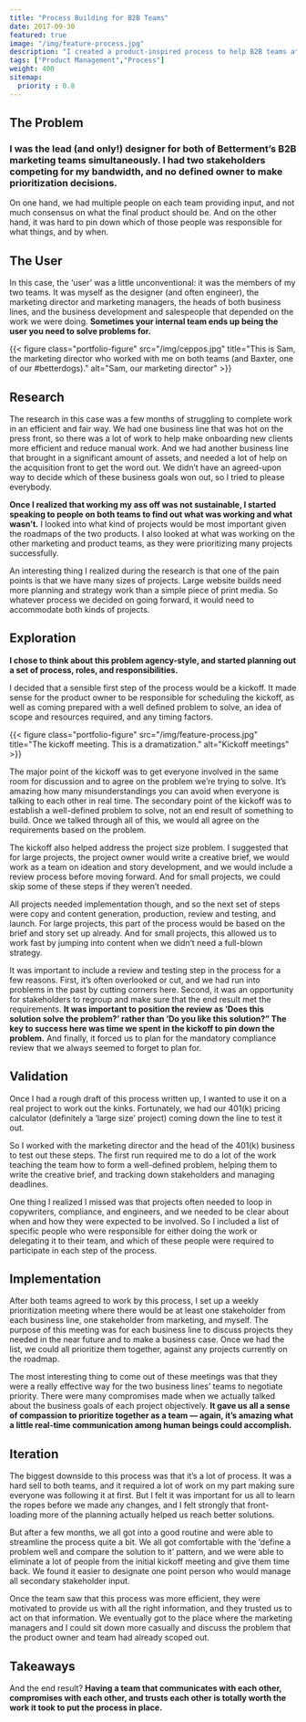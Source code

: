 ```yaml
---
title: "Process Building for B2B Teams"
date: 2017-09-30
featured: true
image: "/img/feature-process.jpg"
description: "I created a product-inspired process to help B2B teams at Betterment collaborate smoothly."
tags: ["Product Management","Process"]
weight: 400
sitemap:
  priority : 0.8
---
```


## The Problem
### I was the lead (and only!) designer for both of Betterment’s B2B marketing teams simultaneously. I had two stakeholders competing for my bandwidth, and no defined owner to make prioritization decisions.

On one hand, we had multiple people on each team providing input, and not much consensus on what the final product should be. And on the other hand, it was hard to pin down which of those people was responsible for what things, and by when.

## The User
In this case, the ‘user’ was a little unconventional: it was the members of my two teams. It was myself as the designer (and often engineer), the marketing director and marketing managers, the heads of both business lines, and the business development and salespeople that depended on the work we were doing. **Sometimes your internal team ends up being the user you need to solve problems for.**

{{< figure class="portfolio-figure" src="/img/ceppos.jpg" title="This is Sam, the marketing director who worked with me on both teams (and Baxter, one of our #betterdogs)." alt="Sam, our marketing director" >}}

## Research
The research in this case was a few months of struggling to complete work in an efficient and fair way. We had one business line that was hot on the press front, so there was a lot of work to help make onboarding new clients more efficient and reduce manual work. And we had another business line that brought in a significant amount of assets, and needed a lot of help on the acquisition front to get the word out. We didn’t have an agreed-upon way to decide which of these business goals won out, so I tried to please everybody.

**Once I realized that working my ass off was not sustainable, I started speaking to people on both teams to find out what was working and what wasn’t.** I looked into what kind of projects would be most important given the roadmaps of the two products. I also looked at what was working on the other marketing and product teams, as they were prioritizing many projects successfully.

An interesting thing I realized during the research is that one of the pain points is that we have many sizes of projects. Large website builds need more planning and strategy work than a simple piece of print media. So whatever process we decided on going forward, it would need to accommodate both kinds of projects.

## Exploration
**I chose to think about this problem agency-style, and started planning out a set of process, roles, and responsibilities.**

I decided that a sensible first step of the process would be a kickoff. It made sense for the product owner to be responsible for scheduling the kickoff, as well as coming prepared with a well defined problem to solve, an idea of scope and resources required, and any timing factors.

{{< figure class="portfolio-figure" src="/img/feature-process.jpg" title="The kickoff meeting. This is a dramatization." alt="Kickoff meetings" >}}

The major point of the kickoff was to get everyone involved in the same room for discussion and to agree on the problem we’re trying to solve. It’s amazing how many misunderstandings you can avoid when everyone is talking to each other in real time. The secondary point of the kickoff was to establish a well-defined problem to solve, not an end result of something to build. Once we talked through all of this, we would all agree on the requirements based on the problem.

The kickoff also helped address the project size problem. I suggested that for large projects, the project owner would write a creative brief, we would work as a team on ideation and story development, and we would include a review process before moving forward. And for small projects, we could skip some of these steps if they weren’t needed.

All projects needed implementation though, and so the next set of steps were copy and content generation, production, review and testing, and launch. For large projects, this part of the process would be based on the brief and story set up already. And for small projects, this allowed us to work fast by jumping into content when we didn’t need a full-blown strategy.

It was important to include a review and testing step in the process for a few reasons. First, it’s often overlooked or cut, and we had run into problems in the past by cutting corners here. Second, it was an opportunity for stakeholders to regroup and make sure that the end result met the requirements. **It was important to position the review as ‘Does this solution solve the problem?’ rather than ‘Do you like this solution?” The key to success here was time we spent in the kickoff to pin down the problem.** And finally, it forced us to plan for the mandatory compliance review that we always seemed to forget to plan for.

## Validation
Once I had a rough draft of this process written up, I wanted to use it on a real project to work out the kinks. Fortunately, we had our 401(k) pricing calculator (definitely a ‘large size’ project) coming down the line to test it out.

So I worked with the marketing director and the head of the 401(k) business to test out these steps. The first run required me to do a lot of the work teaching the team how to form a well-defined problem, helping them to write the creative brief, and tracking down stakeholders and managing deadlines.

One thing I realized I missed was that projects often needed to loop in copywriters, compliance, and engineers, and we needed to be clear about when and how they were expected to be involved. So I included a list of specific people who were responsible for either doing the work or delegating it to their team, and which of these people were required to participate in each step of the process.

## Implementation
After both teams agreed to work by this process, I set up a weekly prioritization meeting where there would be at least one stakeholder from each business line, one stakeholder from marketing, and myself. The purpose of this meeting was for each business line to discuss projects they needed in the near future and to make a business case. Once we had the list, we could all prioritize them together, against any projects currently on the roadmap.

The most interesting thing to come out of these meetings was that they were a really effective way for the two business lines’ teams to negotiate priority. There were many compromises made when we actually talked about the business goals of each project objectively. **It gave us all a sense of compassion to prioritize together as a team — again, it’s amazing what a little real-time communication among human beings could accomplish.**

## Iteration
The biggest downside to this process was that it’s a lot of process. It was a hard sell to both teams, and it required a lot of work on my part making sure everyone was following it at first. But I felt it was important for us all to learn the ropes before we made any changes, and I felt strongly that front-loading more of the planning actually helped us reach better solutions.

But after a few months, we all got into a good routine and were able to streamline the process quite a bit. We all got comfortable with the ‘define a problem well and compare the solution to it’ pattern, and we were able to eliminate a lot of people from the initial kickoff meeting and give them time back. We found it easier to designate one point person who would manage all secondary stakeholder input.

Once the team saw that this process was more efficient, they were motivated to provide us with all the right information, and they trusted us to act on that information. We eventually got to the place where the marketing managers and I could sit down more casually and discuss the problem that the product owner and team had already scoped out.

## Takeaways
And the end result? **Having a team that communicates with each other, compromises with each other, and trusts each other is totally worth the work it took to put the process in place.**